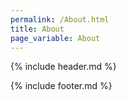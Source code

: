 ```yaml
---
permalink: /About.html
title: About
page_variable: About
---
```


{% include header.md %}


{% include footer.md %}
